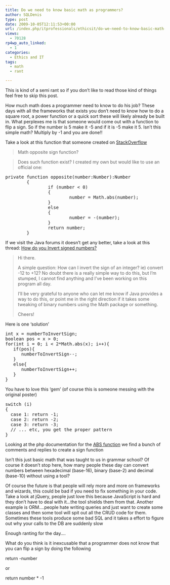 ```yaml
---
title: Do we need to know basic math as programmers?
author: SQLDenis
type: post
date: 2009-10-05T12:11:53+00:00
url: /index.php/itprofessionals/ethicsit/do-we-need-to-know-basic-math-as-program/
views:
  - 70128
rp4wp_auto_linked:
  - 1
categories:
  - Ethics and IT
tags:
  - math
  - rant

---
```

This is kind of a semi rant so if you don&#8217;t like to read those kind of things feel free to skip this post.

How much math does a programmer need to know to do his job? These days with all the frameworks that exists you don&#8217;t need to know how to do a square root, a power function or a quick sort these will likely already be built in. What perplexes me is that someone would come out with a function to flip a sign. So if the number is 5 make it -5 and if it is -5 make it 5. Isn&#8217;t this simple math? Multiply by -1 and you are done!!

Take a look at this function that someone created on [StackOverflow][1]

> Math opposite sign function?
  
> Does such function exist? I created my own but would like to use an official one:

<pre>private function opposite(number:Number):Number
        {
                if (number < 0)
                {
                        number = Math.abs(number);
                }
                else
                {
                        number = -(number);
                }
                return number;
        }</pre>

If we visit the Java forums it doesn&#8217;t get any better, take a look at this thread: [How do you Invert signed numbers?][2]

> Hi there. 
> 
> A simple question: How can I invert the sign of an integer? ie) convert -12 to +12? No doubt there is a really simple way to do this, but I&#8217;m stumped, I cannot find anything and I&#8217;ve been working on this program all day. 
> 
> I&#8217;ll be very grateful to anyone who can let me know if Java provides a way to do this, or point me in the right direction if it takes some tweaking of binary numbers using the Math package or something. 
> 
> Cheers!

Here is one &#8216;solution&#8217;

<pre>int x = numberToInvertSign;
boolean pos = x > 0;
for(int i = 0; i < 2*Math.abs(x); i++){
   if(pos){
      numberToInvertSign--;
   }
   else{
      numberToInvertSign++;
   }
}</pre>

You have to love this &#8216;gem&#8217; (of course this is someone messing with the original poster)

<pre>switch (i)
{
  case 1: return -1;
  case 2: return -2;
  case 3: return -3;
  // ... etc, you get the proper pattern
}</pre>

Looking at the php documentation for the [ABS function][3] we find a bunch of comments and replies to create a sign function



Isn&#8217;t this just basic math that was taught to us in grammar school? Of course it doesn&#8217;t stop here, how many people these day can convert numbers between hexadecimal (base-16), binary (base-2) and decimal (base-10) without using a tool?
  
Of course the future is that people will rely more and more on frameworks and wizards, this could be bad if you need to fix something in your code. Take a look at jQuery, people just love this because JavaScript is hard and they don&#8217;t have to deal with it&#8230;the tool shields them from that. Another example is ORM&#8230;.people hate writing queries and just want to create some classes and then some tool will spit out all the CRUD code for them. Sometimes these tools produce some bad SQL and it takes a effort to figure out why your calls to the DB are suddenly slow

Enough ranting for the day&#8230;.
  
What do you think is it inexcusable that a programmer does not know that you can flip a sign by doing the following

return -number 

or 

return number * -1

 [1]: http://stackoverflow.com/questions/1059480/math-opposite-sign-function
 [2]: http://forums.sun.com/thread.jspa?threadID=5404590&start=0
 [3]: http://us.php.net/manual/en/function.abs.php#58508